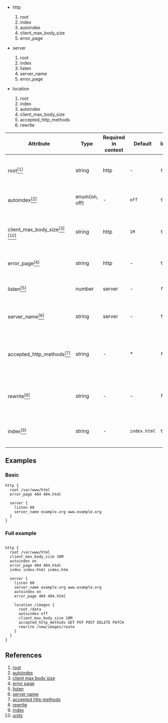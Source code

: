 - http

  1. root
  2. index
  3. autoindex
  4. client_max_body_size
  5. error_page

- server

  1. root
  2. index
  3. listen
  4. server_name
  5. error_page

- location

  1. root
  2. index
  3. autoindex
  4. client_max_body_size
  5. accepted_http_methods
  6. rewrite

| Attribute                                                                            | Type          | Required in context | Default      | Inherited | Description                                                                                                                                             |
| ------------------------------------------------------------------------------------ | ------------- | ------------------- | ------------ | --------- | ------------------------------------------------------------------------------------------------------------------------------------------------------- |
| root[<sup>[1]</sup>](#autoindex)                                                     | string        | http                | -            | `true`    | Specifies the root directory that will be used to search for a file. syntax: `root /var/www/html`                                                       |
| autoindex[<sup>[2]</sup>](#autoindex)                                                | enum(on, off) | -                   | `off`        | `true`    | Used to enable/disable directory listing. example: `autoindex on`                                                                                       |
| client_max_body_size[<sup>[3]</sup>](#client_max_body_size)[<sup>[10]</sup>](#units) | string        | http                | `1M`         | `true`    | Sets the maximum allowed size of the client request body. syntax: `client_max_body_size 1M`                                                             |
| error_page[<sup>[4]</sup>](#error_page)                                              | string        | http                | -            | `true`    | Syntax: `error_page code ... uri`. example: `error_page 400 404 /40x.html`                                                                              |
| listen[<sup>[5]</sup>](#listen)                                                      | number        | server              | -            | `false`   | Sets port which the server will accept requests. syntax: `listen port_number`                                                                           |
| server_name[<sup>[6]</sup>](#server_name)                                            | string        | server              | -            | `flase`   | Sets names of a virtual server. syntax: `server_name example.com www.example.com`                                                                       |
| accepted_http_methods[<sup>[7]</sup>](#accepted_http_methods)                        | string        | -                   | \*           | `false`   | Sets accpeted http methods. syntax: `accepted_http_methods method ...`. example: `accepted_http_methods GET HEAD POST PUT DELETE CONNECT OPTIONS TRACE` |
| rewrite[<sup>[8]</sup>](#rewrite)                                                    | string        | -                   | -            | `false`   | URI changed as specified in the replacement string. syntax: `rewrite replacement`. example `rewrite /images`                                            |
| index[<sup>[9]</sup>](#index)                                                        | string        | -                   | `index.html` | `true`    | Defines files that will be used as an index. syntax: `index file ...`. example `index index.html index.htm`                                             |

## Examples

### Basic

```
http {
  root /var/www/html
  error_page 404 404.html

  server {
    listen 80
    server_name example.org www.example.org
  }
}

```

### Full example

```

http {
  root /var/www/html
  client_max_body_size 10M
  autoindex on
  error_page 404 404.html
  index index.html index.htm

  server {
    listen 80
    server_name example.org www.example.org
    autoindex on
    error_page 404 404.html

    location /images {
      root /data
      autoindex off
      client_max_body_size 10M
      accepted_http_methods GET PUT POST DELETE PATCH
      rewrite /new/images/route
    }
  }
}

```

## References

1. <a nane="root">[root](https://nginx.org/en/docs/http/ngx_http_core_module.html#root)
2. <a name="autoindex">[autoindex](http://nginx.org/en/docs/http/ngx_http_autoindex_module.html#autoindex)</a>
3. <a name="client_max_body_size">[client max body size](https://nginx.org/en/docs/http/ngx_http_core_module.html#client_max_body_size)</a>
4. <a name="error_page">[error page](https://nginx.org/en/docs/http/ngx_http_core_module.html#error_page)</a>
5. <a name="listen">[listen](https://nginx.org/en/docs/http/ngx_http_core_module.html#listen)</a>
6. <a name="server_name">[server name](https://nginx.org/en/docs/http/ngx_http_core_module.html#server_name)</a>
7. <a name="accepted_http_methods">[accepted http methods](https://datatracker.ietf.org/doc/html/rfc7231#section-4)</a>
8. <a name="rewrite">[rewrite](https://nginx.org/en/docs/http/ngx_http_rewrite_module.html#rewrite)</a>
9. <a name="index">[index](https://nginx.org/en/docs/http/ngx_http_index_module.html#index)</a>
10. <a name="units">[units](https://nginx.org/en/docs/syntax.html)</a>

